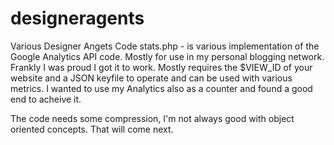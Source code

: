 # designeragents
Various Designer Angets Code
stats.php - is various implementation of the Google Analytics API code.  Mostly for use in my personal blogging network.  Frankly I was proud I got it to work.  Mostly requires the $VIEW_ID of your website and a JSON keyfile to operate and can be used with various metrics.  I wanted to use my Analytics also as a counter and found a good end to acheive it.

The code needs some compression, I'm not always good with object oriented concepts.  That will come next.
